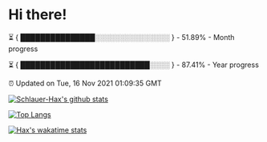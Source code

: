 # Hi there!

⏳ { ███████████████░░░░░░░░░░░░░░░ } - 51.89% - Month progress

⏳ { ██████████████████████████░░░░ } - 87.41% - Year progress

⏰ Updated on Tue, 16 Nov 2021 01:09:35 GMT


[![Schlauer-Hax's github stats](https://github-readme-stats.vercel.app/api?username=Schlauer-Hax&show_icons=true&theme=dark&count_private=true)](https://github.com/Schlauer-Hax)


[![Top Langs](https://github-readme-stats.vercel.app/api/top-langs/?username=Schlauer-Hax&layout=compact&theme=dark)](https://github.com/Schlauer-Hax?tab=repositories)


[![Hax's wakatime stats](https://github-readme-stats.vercel.app/api/wakatime?username=Hax&theme=dark)](https://wakatime.com/@Hax)

